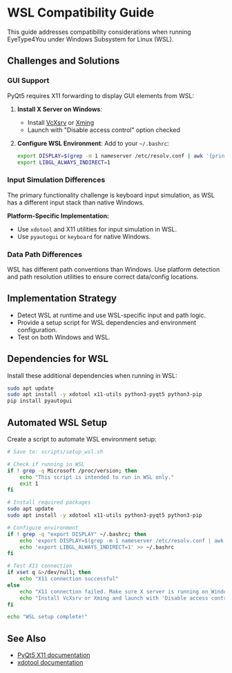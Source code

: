 # WSL Compatibility Guide

This guide addresses compatibility considerations when running EyeType4You under Windows Subsystem for Linux (WSL).

## Challenges and Solutions

### GUI Support

PyQt5 requires X11 forwarding to display GUI elements from WSL:

1. **Install X Server on Windows**:
   - Install [VcXsrv](https://sourceforge.net/projects/vcxsrv/) or [Xming](https://sourceforge.net/projects/xming/)
   - Launch with "Disable access control" option checked

2. **Configure WSL Environment**:
   Add to your `~/.bashrc`:

   ```bash
   export DISPLAY=$(grep -m 1 nameserver /etc/resolv.conf | awk '{print $2}'):0
   export LIBGL_ALWAYS_INDIRECT=1
   ```

### Input Simulation Differences

The primary functionality challenge is keyboard input simulation, as WSL has a different input stack than native Windows.

**Platform-Specific Implementation:**

- Use `xdotool` and X11 utilities for input simulation in WSL.
- Use `pyautogui` or `keyboard` for native Windows.

### Data Path Differences

WSL has different path conventions than Windows. Use platform detection and path resolution utilities to ensure correct data/config locations.

## Implementation Strategy

- Detect WSL at runtime and use WSL-specific input and path logic.
- Provide a setup script for WSL dependencies and environment configuration.
- Test on both Windows and WSL.

## Dependencies for WSL

Install these additional dependencies when running in WSL:

```bash
sudo apt update
sudo apt install -y xdotool x11-utils python3-pyqt5 python3-pip
pip install pyautogui
```

## Automated WSL Setup

Create a script to automate WSL environment setup:

```bash
# Save to: scripts/setup_wsl.sh

# Check if running in WSL
if ! grep -q Microsoft /proc/version; then
    echo "This script is intended to run in WSL only."
    exit 1
fi

# Install required packages
sudo apt update
sudo apt install -y xdotool x11-utils python3-pyqt5 python3-pip

# Configure environment
if ! grep -q "export DISPLAY" ~/.bashrc; then
    echo 'export DISPLAY=$(grep -m 1 nameserver /etc/resolv.conf | awk "{print \$2}"):0' >> ~/.bashrc
    echo 'export LIBGL_ALWAYS_INDIRECT=1' >> ~/.bashrc
fi

# Test X11 connection
if xset q &>/dev/null; then
    echo "X11 connection successful"
else
    echo "X11 connection failed. Make sure X server is running on Windows host."
    echo "Install VcXsrv or Xming and launch with 'Disable access control' checked."
fi

echo "WSL setup complete!"
```

## See Also

- [PyQt5 X11 documentation](https://wiki.qt.io/Building_Qt_5_from_Git#X11)
- [xdotool documentation](https://manpages.ubuntu.com/manpages/bionic/man1/xdotool.1.html)

